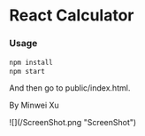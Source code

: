 # React Calculator

### Usage
```
npm install
npm start
```
And then go to public/index.html.

<p>By Minwei Xu</p>
![](/ScreenShot.png "ScreenShot")
